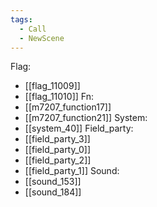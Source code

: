 ```yaml
---
tags:
  - Call
  - NewScene
---
```

Flag:
- [[flag_11009]]
- [[flag_11010]]
Fn:
- [[m7207_function17]]
- [[m7207_function21]]
System:
- [[system_40]]
Field_party:
- [[field_party_3]]
- [[field_party_0]]
- [[field_party_2]]
- [[field_party_1]]
Sound:
- [[sound_153]]
- [[sound_184]]

